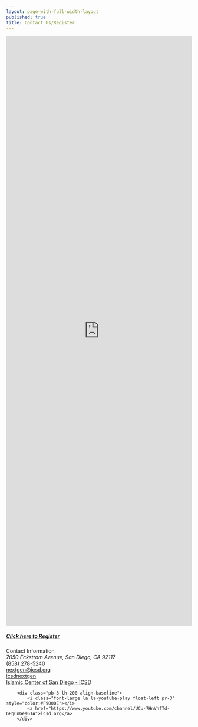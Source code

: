 ```yaml
---
layout: page-with-full-width-layout
published: true
title: Contact Us/Register
---
```


<div class="row">
  <div class="col-12">
    <div class="google-map" style="width: 100%; height:40vh"><iframe frameborder="0" style="border:0;width: 100%; height:100%" src="https://www.google.com/maps/embed/v1/place?key=AIzaSyA0Dx_boXQiwvdz8sJHoYeZNVTdoWONYkU&amp;q=place_id:ChIJ1RcGbRlU2YAR2EVpZ2Hgl6w"></iframe></div>
  </div>
</div>
<div class="row">
  <div class="col-md-12 px-5 pt-5">
    <h5><a href="http://www.123formbuilder.com/form-4273808/membership-application-form">Click here to Register</a></h5>
      <div class="h5 pb-3"> Contact Information </div>  
        <div class="lh-200 align-baseline">
            <i class="font-large la la-map-marker float-left pr-3"></i>
            <address>7050 Eckstrom Avenue,
             San Diego, CA 92117</address>
        </div>
        <div class="pb-3 lh-200 align-baseline">
            <i class="font-large la la-phone float-left pr-3"></i>
            <a href="tel:+1-858-278-5240">(858) 278-5240</a>
        </div>          
        <div class="pb-3 lh-200 align-baseline">
            <i class="font-large la la-envelope float-left pr-3"></i>
            <a href="mailto:nextgen@icsd.org">nextgen@icsd.org</a>
        </div>
    	<div class="pb-3 lh-200 align-baseline">
            <i class="font-large la la-instagram float-left pr-3" style="color:#4864B1"></i>
            <a title="icsdnextgen" href="https://www.facebook.com/IslamicCenterSD/">icsdnextgen</a>
        </div>
        <div class="pb-3 lh-200 align-baseline">
            <i class="font-large la la-facebook float-left pr-3" style="color:#4864B1"></i>
            <a title="Islamic Center of San Diego - ICSD" href="https://www.facebook.com/IslamicCenterSD/">Islamic Center of San Diego - ICSD</a>
        </div>         
        
        <div class="pb-3 lh-200 align-baseline">
            <i class="font-large la la-youtube-play float-left pr-3" style="color:#F9000E"></i>
            <a href="https://www.youtube.com/channel/UCu-7HnVhfTd-GPqCnGesG1A">icsd.org</a>
        </div> 
  </div>
</div>
